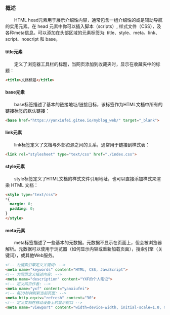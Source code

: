 ### 概述
&emsp;&emsp;HTML head元素用于展示介绍性内容，通常包含一组介绍性的或是辅助导航的实用元素。在 head 元素中你可以插入脚本（scripts）, 样式文件（CSS），及各种meta信息。可以添加在头部区域的元素标签为: title、style、meta、link、script、noscript 和 base。
#### title元素
&emsp;&emsp;定义了浏览器工具栏的标题，当网页添加到收藏夹时，显示在收藏夹中的标题：
```html
<title>文档标题</title>
```
#### base元素
&emsp;&emsp;base标签描述了基本的链接地址/链接目标，该标签作为HTML文档中所有的链接标签的默认链接：
```html
<base href="https://yanxiufei.gitee.io/myblog_web/" target="_blank">
```
#### link元素
&emsp;&emsp;link标签定义了文档与外部资源之间的关系，通常用于链接到样式表：
```html
<link rel="stylesheet" type="text/css" href="./index.css">
```
#### style元素
&emsp;&emsp;style标签定义了HTML文档的样式文件引用地址，也可以直接添加样式来渲染 HTML 文档：
```html
<style type="text/css">
*{
  margin: 0;
  padding: 0;
}
</style>
```
#### meta元素
&emsp;&emsp;meta标签描述了一些基本的元数据。元数据不显示在页面上，但会被浏览器解析。元数据可以使用于浏览器（如何显示内容或重新加载页面），搜索引擎（关键词），或其他Web服务。
```html
<!-- 为搜索引擎定义关键词: -->
<meta name="keywords" content="HTML, CSS, JavaScript">
<!-- 为网页定义描述内容: -->
<meta name="description" content="YXF的个人笔记">
<!-- 定义网页作者: -->
<meta name="yxf" content="yanxiufei">
<!-- 每30秒钟刷新当前页面: -->
<meta http-equiv="refresh" content="30">
<!-- 定义文档在移动设备上的显示视口 -->
<meta name="viewport" content="width=device-width, initial-scale=1.0, maximum-scale=1.0, user-scalable=0">
```


